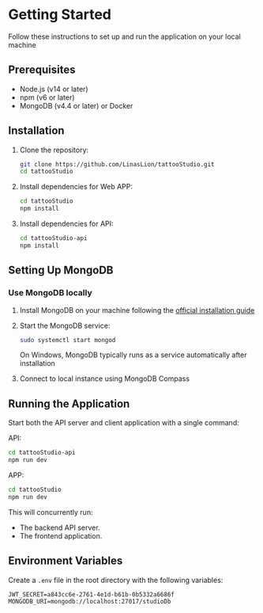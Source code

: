 # Getting Started

Follow these instructions to set up and run the application on your local machine

## Prerequisites

- Node.js (v14 or later)
- npm (v6 or later)
- MongoDB (v4.4 or later) or Docker

## Installation

1. Clone the repository:
   ```bash
   git clone https://github.com/LinasLion/tattooStudio.git
   cd tattooStudio
   ```

2. Install dependencies for Web APP:
   ```bash
   cd tattooStudio
   npm install
   ```

3. Install dependencies for API:
   ```bash
   cd tattooStudio-api
   npm install
   ```

## Setting Up MongoDB

### Use MongoDB locally

1. Install MongoDB on your machine following the [official installation guide](https://docs.mongodb.com/manual/installation/)
2. Start the MongoDB service:
   ```bash
   sudo systemctl start mongod
   ```
   On Windows, MongoDB typically runs as a service automatically after installation

3. Connect to local instance using MongoDB Compass
   
## Running the Application

Start both the API server and client application with a single command:

API: 

```bash
cd tattooStudio-api
npm run dev
```

APP:

```bash
cd tattooStudio
npm run dev
```

This will concurrently run:
- The backend API server.
- The frontend application.

## Environment Variables

Create a `.env` file in the root directory with the following variables:

```
JWT_SECRET=a843cc6e-2761-4e1d-b61b-0b5332a6686f
MONGODB_URI=mongodb://localhost:27017/studioDb
```
